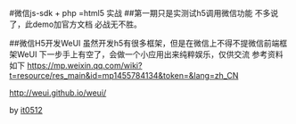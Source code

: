 #微信js-sdk + php =html5  实战
##第一期只是实测试h5调用微信功能
不多说了，此demo加官方文档
必战无不胜。

##微信H5开发WeUI
虽然开发h5有很多框架，但是在微信上不得不提微信前端框架WeUI
下一步手上有空了，会做一个小应用出来纯粹娱乐，仅供交流
参考资料如下
https://mp.weixin.qq.com/wiki?t=resource/res_main&id=mp1455784134&token=&lang=zh_CN

http://weui.github.io/weui/ 

by [it0512](t.it0512.net)
